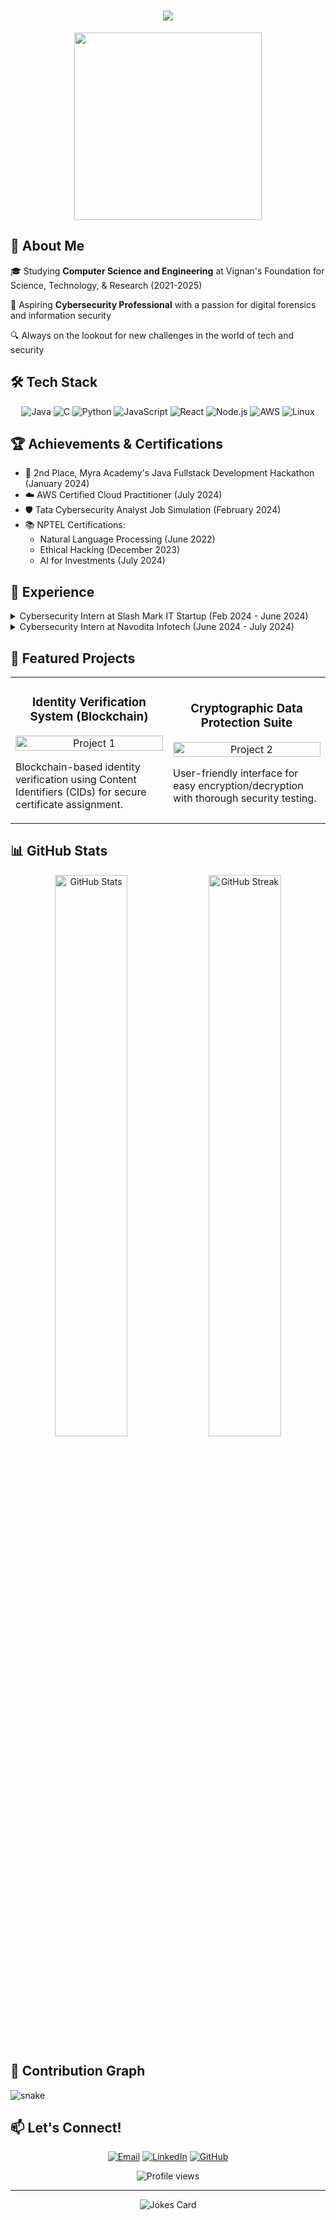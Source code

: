 <h1 align="center">
  <img src="https://readme-typing-svg.herokuapp.com/?lines=Hello,+World!+👋;I'm+Pranay+Kumar+Yerikala;Welcome+to+my+GitHub!&center=true&size=30">
</h1>

<p align="center">
  <img src="https://media.giphy.com/media/26tn33aiTi1jkl6H6/giphy.gif" width="300">
</p>

## 🚀 About Me

🎓 Studying **Computer Science and Engineering** at Vignan's Foundation for Science, Technology, & Research (2021-2025)

💼 Aspiring **Cybersecurity Professional** with a passion for digital forensics and information security

🔍 Always on the lookout for new challenges in the world of tech and security

## 🛠️ Tech Stack

<p align="center">
  <img src="https://img.shields.io/badge/Java-ED8B00?style=for-the-badge&logo=java&logoColor=white" alt="Java">
  <img src="https://img.shields.io/badge/C-00599C?style=for-the-badge&logo=c&logoColor=white" alt="C">
  <img src="https://img.shields.io/badge/Python-3776AB?style=for-the-badge&logo=python&logoColor=white" alt="Python">
  <img src="https://img.shields.io/badge/JavaScript-F7DF1E?style=for-the-badge&logo=javascript&logoColor=black" alt="JavaScript">
  <img src="https://img.shields.io/badge/React-20232A?style=for-the-badge&logo=react&logoColor=61DAFB" alt="React">
  <img src="https://img.shields.io/badge/Node.js-43853D?style=for-the-badge&logo=node.js&logoColor=white" alt="Node.js">
  <img src="https://img.shields.io/badge/AWS-232F3E?style=for-the-badge&logo=amazon-aws&logoColor=white" alt="AWS">
  <img src="https://img.shields.io/badge/Linux-FCC624?style=for-the-badge&logo=linux&logoColor=black" alt="Linux">
</p>

## 🏆 Achievements & Certifications

- 🥈 2nd Place, Myra Academy's Java Fullstack Development Hackathon (January 2024)
- ☁️ AWS Certified Cloud Practitioner (July 2024)
- 🛡️ Tata Cybersecurity Analyst Job Simulation (February 2024)
- 📚 NPTEL Certifications:
  - Natural Language Processing (June 2022)
  - Ethical Hacking (December 2023)
  - AI for Investments (July 2024)

## 💼 Experience

<details>
<summary>Cybersecurity Intern at Slash Mark IT Startup (Feb 2024 - June 2024)</summary>
<br>
🔒 Mastered cybersecurity fundamentals and advanced concepts<br>
🖥️ Developed a sophisticated keylogger for ethical hacking simulations<br>
🔐 Implemented robust text and image encryption algorithms<br>
🌐 Created a web application integrating various security features
</details>

<details>
<summary>Cybersecurity Intern at Navodita Infotech (June 2024 - July 2024)</summary>
<br>
🕵️ Conducted in-depth analysis of web application vulnerabilities<br>
📝 Produced comprehensive technical reports on findings and mitigation strategies
</details>

## 🌟 Featured Projects

<table>
  <tr>
    <td width="50%">
      <h3 align="center">Identity Verification System (Blockchain)</h3>
      <p align="center">
        <a href="https://github.com/pranaykumar2" target="_blank">
          <img src="/api/placeholder/300/200" alt="Project 1" width="100%">
        </a>
      </p>
      <p>Blockchain-based identity verification using Content Identifiers (CIDs) for secure certificate assignment.</p>
    </td>
    <td width="50%">
      <h3 align="center">Cryptographic Data Protection Suite</h3>
      <p align="center">
        <a href="https://github.com/pranaykumar2" target="_blank">
          <img src="/api/placeholder/300/200" alt="Project 2" width="100%">
        </a>
      </p>
      <p>User-friendly interface for easy encryption/decryption with thorough security testing.</p>
    </td>
  </tr>
</table>

## 📊 GitHub Stats

<p align="center">
  <img src="https://github-readme-stats.vercel.app/api?username=pranaykumar2&show_icons=true&theme=radical" alt="GitHub Stats" width="48%">
  <img src="https://github-readme-streak-stats.herokuapp.com/?user=pranaykumar2&theme=radical" alt="GitHub Streak" width="48%">
</p>

## 🐍 Contribution Graph

<img src="https://github.com/pranaykumar2/pranaykumar2/blob/output/github-contribution-grid-snake.svg" alt="snake">

## 📫 Let's Connect!

<p align="center">
  <a href="mailto:ypranaykumar1002@gmail.com"><img src="https://img.shields.io/badge/Email-D14836?style=for-the-badge&logo=gmail&logoColor=white" alt="Email"></a>
  <a href="https://www.linkedin.com/in/pranay-kumar-y/"><img src="https://img.shields.io/badge/LinkedIn-0077B5?style=for-the-badge&logo=linkedin&logoColor=white" alt="LinkedIn"></a>
  <a href="https://github.com/pranaykumar2"><img src="https://img.shields.io/badge/GitHub-100000?style=for-the-badge&logo=github&logoColor=white" alt="GitHub"></a>
</p>

<p align="center">
  <img src="https://komarev.com/ghpvc/?username=pranaykumar2&color=blueviolet" alt="Profile views">
</p>

---

<p align="center">
  <img src="https://readme-jokes.vercel.app/api" alt="Jokes Card">
</p>
